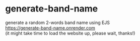 # generate-band-name
generate a random 2-words band name using EJS
<br>
https://generate-band-name.onrender.com 
<br>
(it might take time to load the website up, please wait, thanks!)
